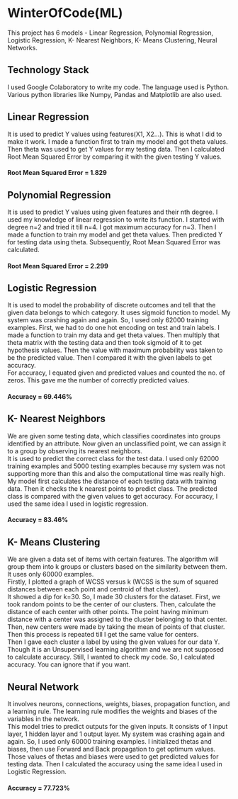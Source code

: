 # WinterOfCode(ML)
This project has 6 models - Linear Regression, Polynomial Regression, Logistic Regression, K- Nearest Neighbors, K- Means Clustering, Neural Networks.  
## Technology Stack
I used Google Colaboratory to write my code. The language used is Python. Various python libraries like Numpy, Pandas and Matplotlib are also used.
## Linear Regression
It is used to predict Y values using features(X1, X2…). This is what I did to make it work.
I made a function first to train my model and got theta values. Then theta was used to get Y values for my testing data. Then I calculated Root Mean Squared Error by comparing it with the given testing Y values.
#### Root Mean Squared Error = 1.829
## Polynomial Regression
It is used to predict Y values using given features and their nth degree. I used my knowledge of linear regression to write its function. I started with degree n=2 and tried it till n=4. I got maximum accuracy for n=3. Then I made a function to train my model and get theta values. Then predicted Y for testing data using theta. Subsequently, Root Mean Squared Error was calculated. 
#### Root Mean Squared Error = 2.299
## Logistic Regression
It is used to model the probability of discrete outcomes and tell that the given data belongs to which category. It uses sigmoid function to model. My system was crashing again and again. So, I used only 62000 training examples. First, we had to do one hot encoding on test and train labels. I made a function to train my data and get theta values. Then multiply that theta matrix with the testing data and then took sigmoid of it to get hypothesis values. Then the value with maximum probability was taken to be the predicted value. Then I compared it with the given labels to get accuracy. <br />
For accuracy, I equated given and predicted values and counted the no. of zeros. This gave me the number of correctly predicted values.
#### Accuracy = 69.446%
## K- Nearest Neighbors
We are given some testing data, which classifies coordinates into groups identified by an attribute. Now given an unclassified point, we can assign it to a group by observing its nearest neighbors.<br />
It is used to predict the correct class for the test data. I used only 62000 training examples and 5000 testing examples because my system was not supporting more than this and also the computational time was really high. My model first calculates the distance of each testing data with training data. Then it checks the k nearest points to predict class. The predicted class is compared with the given values to get accuracy. For accuracy, I used the same idea I used in logistic regression.
#### Accuracy = 83.46%
## K- Means Clustering
We are given a data set of items with certain features. The algorithm will  group them into k groups or clusters based on the similarity between them. It uses only 60000 examples. <br />
Firstly, I plotted a graph of WCSS versus k (WCSS is the sum of squared distances between each point and centroid of that cluster).<br />
It showed a dip for k=30. So, I made 30 clusters for the dataset. First, we took random points to be the center of our clusters. Then, calculate the distance of each center with other points. The point having minimum distance with a center was assigned to the cluster belonging to that center. Then, new centers were made by taking the mean of points of that cluster. Then this process is repeated till I get the same value for centers.<br />
Then I gave each cluster a label by using the given values for our data Y. Though it is an Unsupervised learning algorithm and we are not supposed to calculate accuracy. Still, I wanted to check my code. So, I calculated accuracy. You can ignore that if you want.

## Neural Network
It involves neurons, connections, weights, biases, propagation function, and a learning rule. The learning rule modifies the weights and biases of the variables in the network.<br />
This model tries to predict outputs for the given inputs. It consists of 1 input layer, 1 hidden layer and 1 output layer. My system was crashing again and again. So, I used only 60000 training examples. I initialized thetas and biases, then use Forward and Back propagation to get optimum values. Those values of thetas and biases were used to get predicted values for testing data. Then I calculated the accuracy using the same idea I used in Logistic Regression.
#### Accuracy = 77.723%
